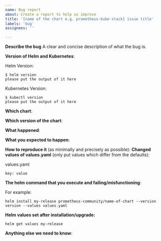 ```yaml
---
name: Bug report
about: Create a report to help us improve
title: '[name of the chart e.g. prometheus-kube-stack] issue title'
labels: 'bug'
assignees: ''

---
```


<!-- Thanks for filing an issue!
Before hitting the button, please answer these questions.
It's helpful to search the existing GitHub issues first.
It's likely that another user has already reported the issue you're facing, or it's a known issue that we're already aware of.

Fill in as much of the template below as you can.
The more information we have the better we can help you.

Be ready for followup questions, and please respond in a timely manner.
If we can't reproduce a bug or think a feature already exists, we might close your issue.
If we're wrong, PLEASE feel free to reopen it and explain why.
-->

**Describe the bug**
A clear and concise description of what the bug is.

**Version of Helm and Kubernetes**:

Helm Version:

```console
$ helm version
please put the output of it here
```

Kubernetes Version:

```console
$ kubectl version
please put the output of it here
```

**Which chart**:

**Which version of the chart**:

**What happened**:

**What you expected to happen**:

**How to reproduce it** (as minimally and precisely as possible):
**Changed values of values.yaml** (only put values which differ from the defaults):

values.yaml

```console
key: value
```

**The helm command that you execute and failing/misfunctioning**:

For example:

```console
helm install my-release prometheus-community/name-of-chart --version version --values values.yaml
```

**Helm values set after installation/upgrade:**

```console
helm get values my-release
```

**Anything else we need to know**:
